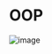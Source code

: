 # OOP
![image](https://github.com/Krumomir/OOP/assets/61614440/86e19024-9af3-4706-9e58-2fc9b91613f9)
